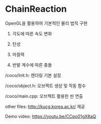 # ChainReaction

OpenGL을 활용하여 기본적인 물리 법칙 구현

1. 각도에 따른 속도 변화


2. 탄성


3. 마찰력


4. 반발 계수에 따른 충돌


/coco/Init.h: 렌더링 기본 설정

/coco/object.h: 오브젝트 생성 및 작동 함수

/coco/main.cpp: 오브젝트 활용한 씬 연출


other files: http://kucg.korea.ac.kr/ 제공

Demo video: https://youtu.be/CCpo01gX8aQ
